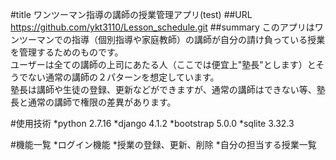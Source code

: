 #title
ワンツーマン指導の講師の授業管理アプリ(test)
##URL
https://github.com/ykt3110/Lesson_schedule.git
##summary
このアプリはワンツーマンでの指導（個別指導や家庭教師）の講師が自分の請け負っている授業を管理するためのものです。  
ユーザーは全ての講師の上司にあたる人（ここでは便宜上"塾長"とします）とそうでない通常の講師の２パターンを想定しています。  
塾長は講師や生徒の登録、更新などができますが、通常の講師はできない等、塾長と通常の講師で権限の差異があります。

#使用技術
*python 2.7.16
*django 4.1.2
*bootstrap 5.0.0
*sqlite 3.32.3

#機能一覧
*ログイン機能
*授業の登録、更新、削除
*自分の担当する授業一覧
